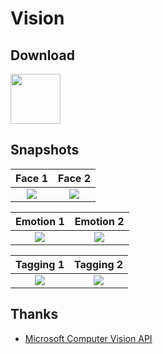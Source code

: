 # Vision
## Download
<a href="https://itunes.apple.com/us/app/aivision/id1318213908?ls=1&mt=8"><img src="https://image.ibb.co/mnWfNw/app_store_badge.png" height="80" /></a>

## Snapshots

Face 1                     | Face 2
:-------------------------:|:-------------------------:
|![](https://preview.ibb.co/iGhToF/face1.jpg)|![](https://preview.ibb.co/cyOZTF/face2.jpg)|

Emotion 1                  | Emotion 2
:-------------------------:|:-------------------------:
|![](https://preview.ibb.co/hq3ZTF/emotion1.jpg)|![](https://preview.ibb.co/fmqsFv/emotion2.jpg)|

Tagging 1                  | Tagging 2
:-------------------------:|:-------------------------:
|![](https://preview.ibb.co/j3Yq2a/tagging1.jpg)|![](https://preview.ibb.co/gjh6av/tagging2.jpg)|

## Thanks
* [Microsoft Computer Vision API](https://azure.microsoft.com/en-au/services/cognitive-services/computer-vision/)
